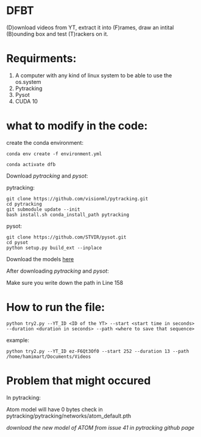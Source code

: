 # DFBT
(D)ownload videos from YT, extract it into (F)rames, draw an intital (B)ounding box and test (T)rackers on it. 

# Requirments:
1. A computer with any kind of linux system to be able to use the os.system
2. Pytracking
3. Pysot
4. CUDA 10


# what to modify in the code:

create the conda environment:

`conda env create -f environment.yml`

`conda activate dfb`


Download *pytracking* and *pysot*:

pytracking:

```
git clone https://github.com/visionml/pytracking.git
cd pytracking
git submodule update --init
bash install.sh conda_install_path pytracking
```


pysot:

```
git clone https://github.com/STVIR/pysot.git
cd pysot
python setup.py build_ext --inplace
```
Download the models [here](https://github.com/STVIR/pysot/blob/master/MODEL_ZOO.md)


After downloading *pytracking* and *pysot*:

Make sure you write down the path in Line 158


# How to run the file:
`python try2.py --YT_ID <ID of the YT> --start <start time in seconds> --duration <duration in seconds> --path <where to save that sequence> `

example:

`python try2.py --YT_ID ez-F6Qt3Of0 --start 252 --duration 13 --path /home/hamimart/Documents/Videos`

# Problem that might occured
In pytracking:

Atom model will have 0 bytes check in pytracking/pytracking/networks/atom_default.pth 

  *download the new model of ATOM from issue 41 in pytracking github page*
